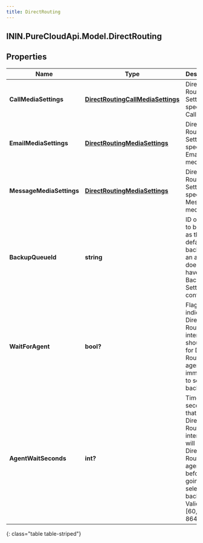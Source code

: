 ```yaml
---
title: DirectRouting
---
```

## ININ.PureCloudApi.Model.DirectRouting

## Properties

|Name | Type | Description | Notes|
|------------ | ------------- | ------------- | -------------|
| **CallMediaSettings** | [**DirectRoutingCallMediaSettings**](DirectRoutingCallMediaSettings.html) | Direct Routing Settings specific to Call media. | [optional] |
| **EmailMediaSettings** | [**DirectRoutingMediaSettings**](DirectRoutingMediaSettings.html) | Direct Routing Settings specific to Email media. | [optional] |
| **MessageMediaSettings** | [**DirectRoutingMediaSettings**](DirectRoutingMediaSettings.html) | Direct Routing Settings specific to Message media. | [optional] |
| **BackupQueueId** | **string** | ID of queue to be used as the default backup if an agent does not have their Backup Settings configured. | [optional] |
| **WaitForAgent** | **bool?** | Flag indicating if Direct Routing interactions should wait for Direct Routing agent or go immediately to selected backup. | [optional] |
| **AgentWaitSeconds** | **int?** | Time (in seconds) that a Direct Routing interaction will wait for Direct Routing agent before going to selected backup. Valid range [60, 864000]. | [optional] |
{: class="table table-striped"}


